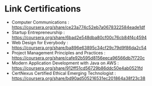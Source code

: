 # Link Certifications
- Computer Communications : https://coursera.org/share/ce23a774c52eb7a0678322584eade1df
- Startup Entrepreneurship : https://coursera.org/share/6bad2e548dba80cf00c76cb84f4c4594
- Web Design for Everybody :  https://coursera.org/share/ba896e63895c34cf29c79d9f86da2c54
- Project Management Principles and Practices : https://coursera.org/share/cafe92b595d8156eeca96566db7f720c
- Modern Application Development with Java on AWS : https://coursera.org/share/912ff51cd56729b86ddc50e4ab0521fd
- CertNexus Certified Ethical Emerging Technologist : https://coursera.org/share/bd90ad505216531ec201864a38f23c38
